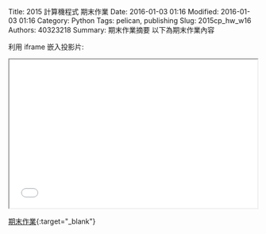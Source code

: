 Title: 2015 計算機程式 期末作業
Date: 2016-01-03 01:16
Modified: 2016-01-03 01:16
Category: Python
Tags: pelican, publishing
Slug: 2015cp_hw_w16
Authors: 40323218
Summary: 期末作業摘要
以下為期末作業內容

利用 iframe 嵌入投影片:

<iframe src="40323218_cp_w16.html" width="500" height="300"></iframe>

[期末作業](40323218_cp_w16.html){:target="_blank"}

